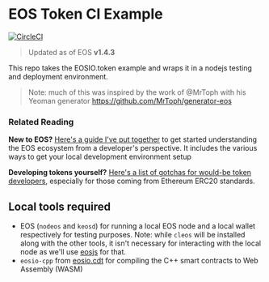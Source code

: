# EOS Token CI Example

[![CircleCI](https://circleci.com/gh/justinjmoses/eos-token-ci-example.svg?style=svg)](https://circleci.com/gh/justinjmoses/eos-token-ci-example)

> Updated as of EOS **v1.4.3**

This repo takes the EOSIO.token example and wraps it in a nodejs testing and deployment environment.

> Note: much of this was inspired by the work of @MrToph with his Yeoman generator https://github.com/MrToph/generator-eos

### Related Reading

**New to EOS?** [Here's a guide I've put together](./EOSContractDev.md) to get started understanding the EOS ecosystem from a developer's perspective. It includes the various ways to get your local development environment setup

**Developing tokens yourself?** [Here's a list of gotchas for would-be token developers](./EOSTokenGotchas.md), especially for those coming from Ethereum ERC20 standards.

## Local tools required

* EOS (`nodeos` and `keosd`) for running a local EOS node and a local wallet respectively for testing purposes. Note: while `cleos` will be installed along with the other tools, it isn't necessary for interacting with the local node as we'll use [eosjs](https://github.com/EOSIO/eosjs) for that.
* `eosio-cpp` from [eosio.cdt](https://github.com/EOSIO/eosio.cdt) for compiling the C++ smart contracts to Web Assembly (WASM)

